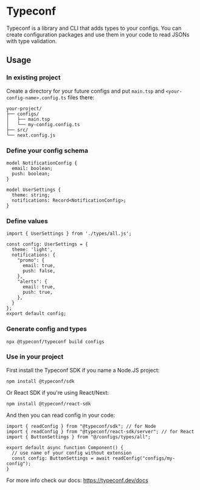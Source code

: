 # Typeconf

Typeconf is a library and CLI that adds types to your configs. You can
create configuration packages and use them in your code to read JSONs with
type validation.

## Usage

### In existing project

Create a directory for your future configs and put `main.tsp` and `<your-config-name>.config.ts` files there:

```
your-project/
├── configs/
│   ├── main.tsp
│   └── my-config.config.ts
├── src/
└── next.config.js
```

### Define your config schema

```
model NotificationConfig {
  email: boolean;
  push: boolean;
}

model UserSettings {
  theme: string;
  notifications: Record<NotificationConfig>;
}
```

### Define values

```
import { UserSettings } from './types/all.js';

const config: UserSettings = {
  theme: 'light',
  notifications: {
    "promo": {
      email: true,
      push: false,
    },
    "alerts": {
      email: true,
      push: true,
    },
  }
};
export default config;
```

### Generate config and types

```
npx @typeconf/typeconf build configs
```

### Use in your project

First install the Typeconf SDK if you name a Node.JS project:

```
npm install @typeconf/sdk
```

Or React SDK if you're using React/Next:

```
npm install @typeconf/react-sdk
```


And then you can read config in your code:

```
import { readConfig } from "@typeconf/sdk"; // for Node
import { readConfig } from "@typeconf/react-sdk/server"; // for React
import { ButtonSettings } from "@/configs/types/all";

export default async function Component() {
  // use name of your config without extension
  const config: ButtonSettings = await readConfig("configs/my-config");
}
```

For more info check our docs: https://typeconf.dev/docs
